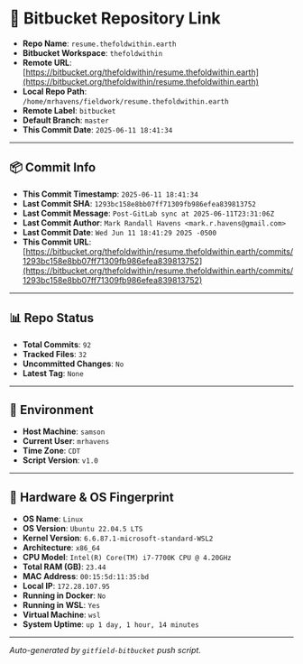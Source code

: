 # 🔗 Bitbucket Repository Link

- **Repo Name**: `resume.thefoldwithin.earth`
- **Bitbucket Workspace**: `thefoldwithin`
- **Remote URL**: [https://bitbucket.org/thefoldwithin/resume.thefoldwithin.earth](https://bitbucket.org/thefoldwithin/resume.thefoldwithin.earth)
- **Local Repo Path**: `/home/mrhavens/fieldwork/resume.thefoldwithin.earth`
- **Remote Label**: `bitbucket`
- **Default Branch**: `master`
- **This Commit Date**: `2025-06-11 18:41:34`

---

## 📦 Commit Info

- **This Commit Timestamp**: `2025-06-11 18:41:34`
- **Last Commit SHA**: `1293bc158e8bb07ff71309fb986efea839813752`
- **Last Commit Message**: `Post-GitLab sync at 2025-06-11T23:31:06Z`
- **Last Commit Author**: `Mark Randall Havens <mark.r.havens@gmail.com>`
- **Last Commit Date**: `Wed Jun 11 18:41:29 2025 -0500`
- **This Commit URL**: [https://bitbucket.org/thefoldwithin/resume.thefoldwithin.earth/commits/1293bc158e8bb07ff71309fb986efea839813752](https://bitbucket.org/thefoldwithin/resume.thefoldwithin.earth/commits/1293bc158e8bb07ff71309fb986efea839813752)

---

## 📊 Repo Status

- **Total Commits**: `92`
- **Tracked Files**: `32`
- **Uncommitted Changes**: `No`
- **Latest Tag**: `None`

---

## 🧭 Environment

- **Host Machine**: `samson`
- **Current User**: `mrhavens`
- **Time Zone**: `CDT`
- **Script Version**: `v1.0`

---

## 🧬 Hardware & OS Fingerprint

- **OS Name**: `Linux`
- **OS Version**: `Ubuntu 22.04.5 LTS`
- **Kernel Version**: `6.6.87.1-microsoft-standard-WSL2`
- **Architecture**: `x86_64`
- **CPU Model**: `Intel(R) Core(TM) i7-7700K CPU @ 4.20GHz`
- **Total RAM (GB)**: `23.44`
- **MAC Address**: `00:15:5d:11:35:bd`
- **Local IP**: `172.28.107.95`
- **Running in Docker**: `No`
- **Running in WSL**: `Yes`
- **Virtual Machine**: `wsl`
- **System Uptime**: `up 1 day, 1 hour, 14 minutes`

---

_Auto-generated by `gitfield-bitbucket` push script._
